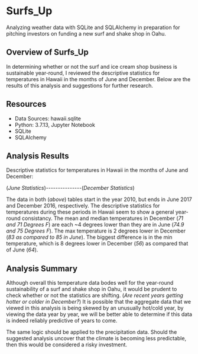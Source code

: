 # Surfs_Up
Analyzing weather data with SQLite and SQLAlchemy in preparation for pitching investors on funding a new surf and shake shop in Oahu.

## Overview of Surfs_Up
In determining whether or not the surf and ice cream shop business is sustainable year-round, I reviewed the descriptive statistics for temperatures in Hawaii in the months of June and December. Below are the results of this analysis and suggestions for further research.

## Resources
- Data Sources: hawaii.sqlite
- Python: 3.7.13, Jupyter Notebook
- SQLite
- SQLAlchemy

## Analysis Results
Descriptive statistics for temperatures in Hawaii in the months of June and December:

(_June Statistics_)---------------(_December Statistics_)



The data in both (_above_) tables start in the year 2010, but ends in June 2017 and December 2016, respectively. The descriptive statistics for temperatures during these periods in Hawaii seem to show a general year-round consistancy. The mean and median temperatures in December (_71 and 71 Degrees F_) are each ~4 degrees lower than they are in June (_74.9 and 75 Degrees F_). The max temperature is 2 degrees lower in December (_83 as compared to 85 in June_). The biggest difference is in the min temperature, which is 8 degrees lower in December (_56_) as compared that of June (_64_).

## Analysis Summary
Although overall this temperature data bodes well for the year-round sustainability of a surf and shake shop in Oahu, it would be prudent to check whether or not the statistics are shifting. (_Are recent years getting hotter or colder in December?_) It is possible that the aggregate data that we viewed in this analysis is being skewed by an unusually hot/cold year, by viewing the data year by year, we will be better able to determine if this data is indeed reliably predictive of years to come. 

The same logic should be applied to the precipitation data. Should the suggested analysis uncover that the climate is becoming less predictable, then this would be considered a risky investment.